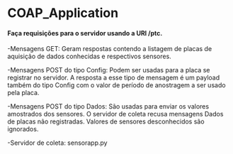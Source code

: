 # COAP_Application

#### **Faça requisições para o servidor usando a URI /ptc.**

-Mensagens GET:
  Geram respostas contendo a listagem de placas de aquisição de dados conhecidas e respectivos sensores.

-Mensagens POST do tipo Config: 
  Podem ser usadas para a placa se registrar no servidor. 
  A resposta a esse tipo de mensagem é um payload também do tipo Config com o valor de período de anostragem a ser usado pela placa.

-Mensagens POST do tipo Dados: 
  São usadas para enviar os valores amostrados dos sensores. 
  O servidor de coleta recusa mensagens Dados de placas não registradas. Valores de sensores desconhecidos são ignorados. 
  
-Servidor de coleta: sensorapp.py
